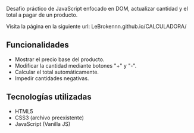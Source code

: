 
Desafio práctico de JavaScript enfocado en DOM, actualizar cantidad y el total a pagar de un producto.

Visita la página en la siguiente url: LeBrokennn.github.io/CALCULADORA/

## Funcionalidades

- Mostrar el precio base del producto.
- Modificar la cantidad mediante botones "+" y "-".
- Calcular el total automáticamente.
- Impedir cantidades negativas.

## Tecnologías utilizadas

- HTML5
- CSS3 (archivo preexistente)
- JavaScript (Vanilla JS)

